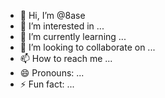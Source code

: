 - 👋 Hi, I’m @8ase
- 👀 I’m interested in ...
- 🌱 I’m currently learning ...
- 💞️ I’m looking to collaborate on ...
- 📫 How to reach me ...
- 😄 Pronouns: ...
- ⚡ Fun fact: ...

<!---
8asedev/8asedev is a ✨ special ✨ repository because its `README.md` (this file) appears on your GitHub profile.
You can click the Preview link to take a look at your changes.
--->
